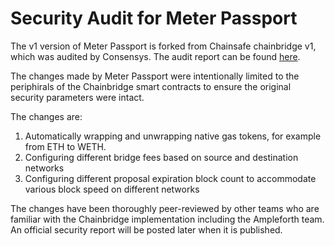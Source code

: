 # Security Audit for Meter Passport

The v1 version of Meter Passport is forked from Chainsafe chainbridge v1, which was audited by Consensys.  The audit report can be found [here](https://consensys.net/diligence/audits/private/adash47d-chainbridge/).

The changes made by Meter Passport were intentionally limited to the periphirals of the Chainbridge smart contracts to ensure the original security parameters were intact.  

The changes are:

1. Automatically wrapping and unwrapping native gas tokens, for example from ETH to WETH.
2. Configuring different bridge fees based on source and destination networks
3. Configuring different proposal expiration block count to accommodate various block speed on different networks

The changes have been thoroughly peer-reviewed by other teams who are familiar with the Chainbridge implementation including the Ampleforth team.  An official security report will be posted later when it is published.

